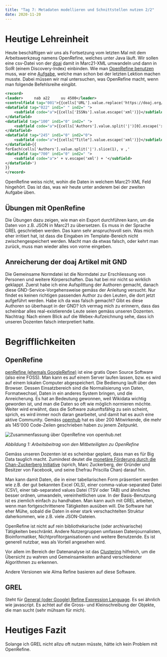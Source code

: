 ```yaml
---
title: "Tag 7: Metadaten modellieren und Schnittstellen nutzen 2/2"
date: 2020-11-20
---
```

# Heutige Lehreinheit
Heute beschäftigen wir uns als Fortsetzung vom letzten Mal mit dem Arbeitswerkzeug namens OpenRefine, welches unter Java läuft. Wir sollen eine csv-Datei von der [doaj](https://doaj.org/) damit in Marc21-XML umwandeln und dann in SolR (einem Discovery-Index) einbinden. Wie man [OpenRefine benutzen](https://www.youtube.com/watch?v=wfS1qTKFQoI) muss, war eine [Aufgabe](https://librarycarpentry.org/lc-open-refine/), welche man schon bei der letzten Lektion machen musste. 
Dabei müssen wir mal untersuchen, was OpenRefine macht, wenn man folgende Befehlsreihe eingibt. 
```xml
<record>
<leader>     nab a22     uu 4500</leader>
<controlfield tag="001">{{cells['URL'].value.replace('https://doaj.org/article/','').escape('xml')}}</controlfield>
<datafield tag="022" ind1=" " ind2=" ">
    <subfield code="a">{{cells['ISSNs'].value.escape('xml')}}</subfield>
</datafield>
<datafield tag="100" ind1="0" ind2=" ">
    <subfield code="a">{{cells['Authors'].value.split('|')[0].escape('xml')}}</subfield>
</datafield>
<datafield tag="245" ind1="0" ind2="0">
    <subfield code="a">{{cells["Title"].value.escape('xml')}}</subfield>
</datafield>{{
forEach(cells['Authors'].value.split('|').slice(1), v ,'
<datafield tag="700" ind1="0" ind2=" ">
    <subfield code="a">' + v.escape('xml') + '</subfield>
</datafield>')
}}
</record>
```

OpenRefine weiss nicht, wohin die Daten in welchem Marc21-XML Feld hingehört. Das ist das, was wir heute unter anderem bei der zweiten Aufgabe üben. 

## Übungen mit OpenRefine
Die Übungen dazu zeigen, wie man ein Export durchführen kann, um die Daten von z.B. JSON in Marc21 zu übersetzen. Es muss in der Sprache GREL geschrieben werden. Das kann sehr anspruchsvoll sein. Was mich eher irritiert hat, ist dass die Eingaben im Template-Bereich nicht zwischengespeichert werden. Macht man da etwas falsch, oder kehrt man zurück, muss man wieder alles von vorne eingeben. 

## Anreicherung der doaj Artikel mit GND
Die Gemeinsame Normdatei ist die Normdatei zur Erschliessung von Personen und weitere Körperschaften. Das hat bei mir nicht so wirklich geklappt. Zuerst habe ich eine Aufsplittung der Authoren gemacht, danach diese GND-Service-Vorgehensweise gemäss der Anleitung versucht. Nur findet es keinen richtigen passenden Author zu den Leuten, die dort jetzt aufgeführt werden. Habe ich da was falsch gemacht? Gibt es diese Authoren so überhaupt in der GND? Ich vermag mich zu erinnern, dass das scheinbar alles real-existierende Leute seien gemäss unseren Dozenten. 
Nachtrag: Nach einem Blick auf die Webex-Aufzeichnung sehe, dass ich unseren Dozenten falsch interpretiert hatte. 

# Begrifflichkeiten

## OpenRefine
[penRefine (ehemals GoogleRefine)](https://openrefine.org/blog/2013/10/12/openrefine-history.html) ist eine gratis Open Source Software (also eine FOSS). Man kann es auf einem Server laufen lassen, bzw. es wird auf einem lokalen Computer abgespeichert. Die Bedienung lauft über den Browser. 
Dessen Einsatzbereich sind die Normalisierung von Daten, Formatwechsel, Daten in ein anderes System bringen, und die Anreicherung. Es hat an Bedeutung gewonnen, weil Wikidata wichtig geworden ist, und man die Daten so oft wie möglich normieren möchte. 
Weiter wird erwähnt, dass die Software zukunftsfähig zu sein scheint, sprich, es wird immer noch daran gearbeitet, und damit hat es auch eine aktive Community. 
Gemäss [openhub](https://www.openhub.net/p/openrefine) hat es über 200 Mitwirkende, die mehr als 145'000 Code-Zeilen geschrieben haben zu jenem Zeitpunkt. 

![Zusammenfassung über OpenRefine von openhub.net](https://raw.githubusercontent.com/charleswinkler/charleswinkler.github.io/master/_images/openrefine_zusammenfassung.png)

_Abbildung 1: Arbeitsbeitrag von den Mitbeteiligten zu OpenRefine_

Gemäss unseren Dozenten ist es  scheinbar geplant, dass man es für Big Data tauglich macht. Zumindest deutet die [monetäre Förderung durch die Chan-Zuckerberg Initiative](https://openrefine.org/blog/2019/11/14/czi-eoss.html) (sprich, Marc Zuckerberg, der Gründer und Besitzer von Facebook, und seine Ehefrau Priscilla Chan) darauf hin. 

Man kann damit Daten, die in einer tabellarischen Form präsentiert werden wie z.B. der gut bekannten Excel (XLS), einer comma-value-separated Datei (CSV), einer tab-separated values Datei (TSV oder TAB) und ähnliches besser ordnen, umwandeln, vereinheitlichen usw. In der Basis-Benutzung ist es ziemlich einfach zu handhaben. Man kann auch mit GREL arbeiten, wenn man fortgeschrittenere Tätigkeiten ausüben will. Die Software hat eher Mühe, sobald die Daten in einer stark verschachtelten Struktur daherkommen, wie z.B. viele JSON-Dateien. 

OpenRefine ist nicht auf rein bibliothekarische (oder archivarische) Tätigkeiten beschränkt. Andere Nutzergruppen umfassen Datenjournalisten, Bioinformatiker, Nichtprofitorganisationen und weitere Benutzende. Es ist generell nutzbar, was als Vorteil angesehen wird. 

Vor allem im Bereich der Datenanalyse ist das [Clustering](https://www.youtube.com/watch?v=-aa02-9lf8o) hilfreich, um die Übersicht zu wahren und Gemeinsamkeiten anhand verschiedener Algorithmen zu erkennen.  

Andere Versionen wie Alma Refine basieren auf diese Software. 

## GREL 
Steht für [General (oder Google) Refine Expression Language](https://github.com/OpenRefine/OpenRefine/wiki/General-Refine-Expression-Language). Es sei ähnlich wie javascript. Es achtet auf die Gross- und Kleinschreibung der Objekte, die man sucht (sehr mühsam für mich). 

# Heutiges Fazit
Solange ich GREL nicht allzu oft nutzen müsste, hätte ich kein Problem mit OpenRefine. 
